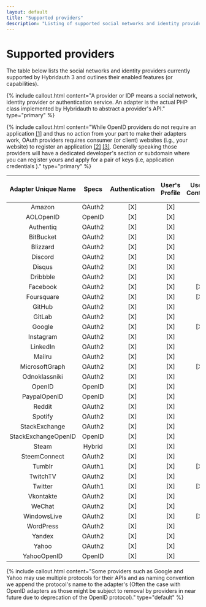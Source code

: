 ```yaml
---
layout: default
title: "Supported providers"
description: "Listing of supported social networks and identity providers and their enabled features."
---
```


Supported providers
===================

The table below lists the social networks and identity providers currently supported by Hybridauth 3 and outlines their enabled features (or capabilities).

{% include callout.html content="A provider or IDP means a social network, identity provider or authentication service. An adapter is the actual PHP class implemented by Hybridauth to abstract a provider's API." type="primary" %}

{% include callout.html content="While OpenID providers do not require an application [[1]](http://openid.net/specs/openid-connect-core-1_0.html#Overview) and thus no action from your part to make their adapters work, OAuth providers requires consumer (or client) websites (i.g., your website) to register an application [[2]](http://tools.ietf.org/html/rfc5849#page-3) [[3]](http://tools.ietf.org/html/rfc6749#section-2). Generally speaking those providers will have a dedicated developer's section or subdomain where you can register yours and apply for a pair of keys (i.e, application credentials )." type="primary" %}

| Adapter Unique Name |  Specs | Authentication | User's Profile | User's Contacts | User's Status | User's Activity Stream |
|:-------------------:|:------:|:--------------:|:--------------:|:---------------:|:-------------:|:----------------------:|
|      Amazon         | OAuth2 |       [X]      |       [X]      |                 |               |                        |
|      AOLOpenID      | OpenID |       [X]      |       [X]      |                 |               |                        |
|      Authentiq      | OAuth2 |       [X]      |       [X]      |                 |               |                        |
|      BitBucket      | OAuth2 |       [X]      |       [X]      |                 |               |                        |
|       Blizzard      | OAuth2 |       [X]      |       [X]      |                 |               |                        |
|       Discord       | OAuth2 |       [X]      |       [X]      |                 |               |                        |
|        Disqus       | OAuth2 |       [X]      |       [X]      |                 |               |                        |
|       Dribbble      | OAuth2 |       [X]      |       [X]      |                 |               |                        |
|       Facebook      | OAuth2 |       [X]      |       [X]      |       [X]       |   Deprecated  |           [X]          |
|      Foursquare     | OAuth2 |       [X]      |       [X]      |       [X]       |               |                        |
|        GitHub       | OAuth2 |       [X]      |       [X]      |                 |               |                        |
|        GitLab       | OAuth2 |       [X]      |       [X]      |                 |               |                        |
|        Google       | OAuth2 |       [X]      |       [X]      |       [X]       |               |                        |
|      Instagram      | OAuth2 |       [X]      |       [X]      |                 |               |                        |
|       LinkedIn      | OAuth2 |       [X]      |       [X]      |                 |      [X]      |                        |
|        Mailru       | OAuth2 |       [X]      |       [X]      |                 |               |                        |
|    MicrosoftGraph   | OAuth2 |       [X]      |       [X]      |       [X]       |               |                        |
|    Odnoklassniki    | OAuth2 |       [X]      |       [X]      |                 |               |                        |
|        OpenID       | OpenID |       [X]      |       [X]      |                 |               |                        |
|     PaypalOpenID    | OpenID |       [X]      |       [X]      |                 |               |                        |
|        Reddit       | OAuth2 |       [X]      |       [X]      |                 |               |                        |
|       Spotify       | OAuth2 |       [X]      |       [X]      |                 |               |                        |
|    StackExchange    | OAuth2 |       [X]      |       [X]      |                 |               |                        |
| StackExchangeOpenID | OpenID |       [X]      |       [X]      |                 |               |                        |
|        Steam        | Hybrid |       [X]      |       [X]      |                 |               |                        |
|     SteemConnect    | OAuth2 |       [X]      |       [X]      |                 |               |                        |
|        Tumblr       | OAuth1 |       [X]      |       [X]      |       [X]       |      [X]      |                        |
|       TwitchTV      | OAuth2 |       [X]      |       [X]      |                 |               |                        |
|       Twitter       | OAuth1 |       [X]      |       [X]      |       [X]       |      [X]      |           [X]          |
|      Vkontakte      | OAuth2 |       [X]      |       [X]      |                 |               |                        |
|        WeChat       | OAuth2 |       [X]      |       [X]      |                 |               |                        |
|     WindowsLive     | OAuth2 |       [X]      |       [X]      |       [X]       |               |                        |
|      WordPress      | OAuth2 |       [X]      |       [X]      |                 |               |                        |
|        Yandex       | OAuth2 |       [X]      |       [X]      |                 |               |                        |
|        Yahoo        | OAuth2 |       [X]      |       [X]      |                 |               |                        |
|     YahooOpenID     | OpenID |       [X]      |       [X]      |                 |               |                        |

{% include callout.html content="Some providers such as Google and Yahoo may use multiple protocols for their APIs and as naming convention we append the protocol's name to the adapter's (Often the case with OpenID adapters as those might be subject to removal by providers in near future due to deprecation of the OpenID protocol)." type="default" %}

<script>
$(function () {
  $("td:contains('[X]')").each(function() {
    var replaced = $(this).html().replace(/\[X\]/g, '<i class="fa fa-check-square fa-2"></i>');
    $(this).html(replaced);
  });
});
</script>
